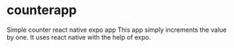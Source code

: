 # counterapp
Simple counter react native expo app
This app simply increments the value by one. It uses react native with the help of expo.
